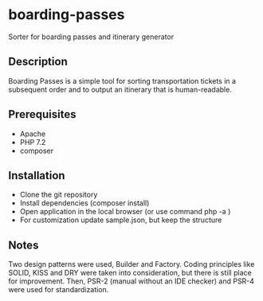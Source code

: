 # boarding-passes
Sorter for boarding passes and itinerary generator

## Description
Boarding Passes is a simple tool for sorting transportation tickets in a subsequent order and to output an itinerary that is human-readable.

## Prerequisites
- Apache
- PHP 7.2
- composer

## Installation
- Clone the git repository
- Install dependencies (composer install)
- Open application in the local browser (or use command php -a <file>)
- For customization update sample.json, but keep the structure

## Notes
Two design patterns were used, Builder and Factory. Coding principles like SOLID, KISS and DRY were taken into consideration, but there is still place for improvement. Then, PSR-2 (manual without an IDE checker) and PSR-4 were used for standardization.
